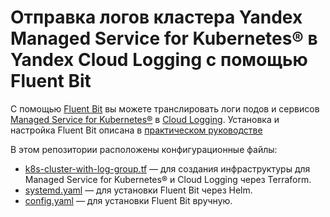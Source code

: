 # Отправка логов кластера Yandex Managed Service for Kubernetes® в Yandex Cloud Logging с помощью Fluent Bit

С помощью [Fluent Bit](https://fluentbit.io) вы можете транслировать логи подов и сервисов [Managed Service for Kubernetes®](https://yandex.cloud/ru/docs/managed-kubernetes) в [Cloud Logging](https://yandex.cloud/ru/docs/logging). Установка и настройка Fluent Bit описана в [практическом руководстве](https://cloud.yandex.ru/ru/docs/managed-kubernetes/tutorials/fluent-bit-logging)

В этом репозитории расположены конфигурационные файлы:

* [k8s-cluster-with-log-group.tf](k8s-cluster-with-log-group.tf) — для создания инфраструктуры для Managed Service for Kubernetes® и Cloud Logging через Terraform.
* [systemd.yaml](systemd.yaml) — для установки Fluent Bit через Helm.
* [config.yaml](config.yaml) — для установки Fluent Bit вручную.
